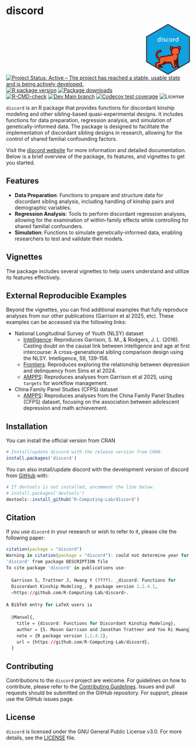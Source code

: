
<!-- README.md is generated from README.Rmd. Please edit that file -->

# discord

<!-- badges: start -->

<a href="https://r-computing-lab.github.io/discord/"><img src="man/figures/logo.png" align="right" height="139" alt="discord website" /></a>
[![Project Status: Active – The project has reached a stable, usable
state and is being actively
developed.](https://www.repostatus.org/badges/latest/active.svg)](https://www.repostatus.org/#active)
[![R package
version](https://www.r-pkg.org/badges/version/discord)](https://cran.r-project.org/package=discord)
[![Package
downloads](https://cranlogs.r-pkg.org/badges/grand-total/discord)](https://cran.r-project.org/package=discord)</br>
[![R-CMD-check](https://github.com/R-Computing-Lab/discord/actions/workflows/R-CMD-check.yaml/badge.svg)](https://github.com/R-Computing-Lab/discord/actions/workflows/R-CMD-check.yaml)
[![Dev Main
branch](https://github.com/R-Computing-Lab/discord/actions/workflows/R-CMD-dev_check.yaml/badge.svg)](https://github.com/R-Computing-Lab/discord/actions/workflows/R-CMD-dev_check.yaml)
[![Codecov test
coverage](https://codecov.io/gh/R-Computing-Lab/discord/graph/badge.svg)](https://app.codecov.io/gh/R-Computing-Lab/discord)
![License](https://img.shields.io/badge/License-GPL_v3-blue.svg)

<!-- badges: end -->

`discord` is an R package that provides functions for discordant kinship
modeling and other sibling-based quasi-experimental designs. It includes
functions for data preparation, regression analysis, and simulation of
genetically-informed data. The package is designed to facilitate the
implementation of discordant sibling designs in research, allowing for
the control of shared familial confounding factors.

Visit the [discord website](https://r-computing-lab.github.io/discord/)
for more information and detailed documentation. Below is a brief
overview of the package, its features, and vignettes to get you started.

## Features

- **Data Preparation**: Functions to prepare and structure data for
  discordant sibling analysis, including handling of kinship pairs and
  demographic variables.
- **Regression Analysis**: Tools to perform discordant regression
  analyses, allowing for the examination of within-family effects while
  controlling for shared familial confounders.
- **Simulation**: Functions to simulate genetically-informed data,
  enabling researchers to test and validate their models.

## Vignettes

The package includes several vignettes to help users understand and
utilize its features effectively.

## External Reproducible Examples

Beyond the vignettes, you can find additional examples that fully
reproduce analyses from our other publications (Garrison et al 2025,
etc). These examples can be accessed via the following links:

- National Longitudinal Survey of Youth (NLSY) dataset
  - [Intelligence](https://github.com/R-Computing-Lab/Project_AFI_Intelligence):
    Reproduces Garrison, S. M., & Rodgers, J. L. (2016). Casting doubt
    on the causal link between intelligence and age at first
    intercourse: A cross-generational sibling comparison design using
    the NLSY. Intelligence, 59, 139-156.
  - [Frontiers](https://github.com/R-Computing-Lab/Sims-et-al-2024):
    Reproduces exploring the relationship between depression and
    delinquency from Sims et al 2024.
  - [AMPPS](https://github.com/R-Computing-Lab/target-causalclaims):
    Reproduces analyses from Garrison et al 2025, using `targets` for
    workflow management.
- China Family Panel Studies (CFPS) dataset
  - [AMPPS](https://github.com/R-Computing-Lab/discord_CFPS): Reproduces
    analyses from the China Family Panel Studies (CFPS) dataset,
    focusing on the association between adolescent depression and math
    achievement.

## Installation

You can install the official version from CRAN

``` r
# Install/update discord with the release version from CRAN.
install.packages('discord')
```

You can also install/update discord with the development version of
discord from [GitHub](https://github.com/) with:

``` r
# If devtools is not installed, uncomment the line below.
# install.packages('devtools')
devtools::install_github('R-Computing-Lab/discord')
```

## Citation

If you use `discord` in your research or wish to refer to it, please
cite the following paper:

``` r
citation(package = "discord")
Warning in citation(package = "discord"): could not determine year for
'discord' from package DESCRIPTION file
To cite package 'discord' in publications use:

  Garrison S, Trattner J, Hwang Y (????). _discord: Functions for
  Discordant Kinship Modeling_. R package version 1.2.4.1,
  <https://github.com/R-Computing-Lab/discord>.

A BibTeX entry for LaTeX users is

  @Manual{,
    title = {discord: Functions for Discordant Kinship Modeling},
    author = {S. Mason Garrison and Jonathan Trattner and Yoo Ri Hwang},
    note = {R package version 1.2.4.1},
    url = {https://github.com/R-Computing-Lab/discord},
  }
```

## Contributing

Contributions to the `discord` project are welcome. For guidelines on
how to contribute, please refer to the [Contributing
Guidelines](https://github.com/R-Computing-Lab/discord/blob/main/CONTRIBUTING.md).
Issues and pull requests should be submitted on the GitHub repository.
For support, please use the GitHub issues page.

## License

`discord` is licensed under the GNU General Public License v3.0. For
more details, see the
[LICENSE](https://github.com/R-Computing-Lab/discord/blob/main/LICENSE)
file.

